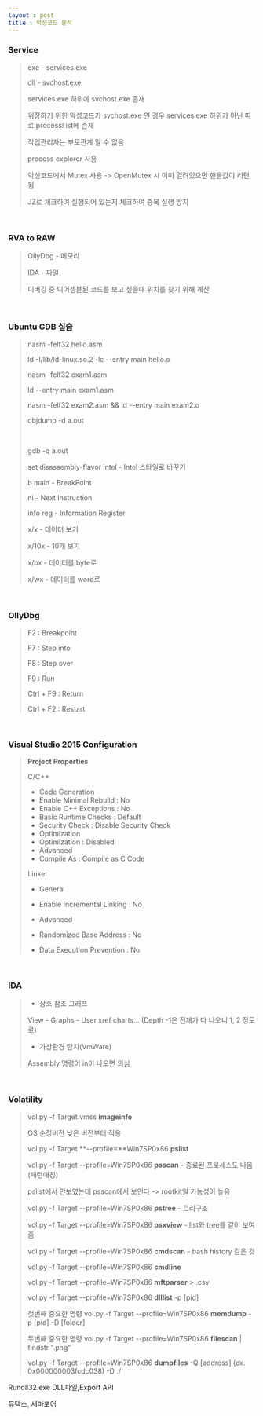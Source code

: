 ```yaml
---
layout : post
title : 악성코드 분석
---
```


### Service

> exe - services.exe
>
> dll - svchost.exe
>
> services.exe 하위에 svchost.exe 존재
>
> 위장하기 위한 악성코드가 svchost.exe 인 경우 services.exe 하위가 아닌 따로 processl ist에 존재
>
> 작업관리자는 부모관계 알 수 없음
>
> process explorer 사용
>
> 악성코드에서 Mutex 사용 -> OpenMutex 시 이미 열려있으면 핸들값이 리턴됨
>
> JZ로 체크하여 실행되어 있는지 체크하여 중복 실행 방지

<br>

### RVA to RAW

> OllyDbg - 메모리
>
> IDA - 파일
>
> 디버깅 중 디어셈블된 코드를 보고 싶을때 위치를 찾기 위해 계산

<br>

### Ubuntu GDB 실습

> nasm -felf32 hello.asm 
>
> ld -I/lib/ld-linux.so.2 -lc --entry main hello.o
>
> nasm -felf32 exam1.asm
>
> ld --entry main exam1.asm
>
> nasm -felf32 exam2.asm && ld --entry main exam2.o
>
> objdump -d a.out
>
> <br>
>
> gdb -q a.out 
>
> set disassembly-flavor intel - Intel 스타일로 바꾸기
>
> b main - BreakPoint
>
> ni - Next Instruction
>
> info reg - Information Register
>
> x/x - 데이터 보기
>
> x/10x - 10개 보기
>
> x/bx - 데이터를 byte로
>
> x/wx - 데이터를 word로

<br>

### OllyDbg

>F2 : Breakpoint
>
>F7 : Step into
>
>F8 : Step over
>
>F9 : Run
>
>Ctrl + F9 : Return
>
>Ctrl + F2 : Restart

<br>

### Visual Studio 2015 Configuration

>**Project Properties**
>
>C/C++
>
>- Code Generation
>  - Enable Minimal Rebuild : No
>  - Enable C++ Exceptions : No
>  - Basic Runtime Checks : Default
>  - Security Check : Disable Security Check
>- Optimization
>  - Optimization : Disabled
>- Advanced
>  - Compile As : Compile as C Code
>
>Linker
>
>- General
>  - Enable Incremental Linking : No
>
>- Advanced
>  - Randomized Base Address : No
>  - Data Execution Prevention : No

<br>

### IDA

>- 상호 참조 그래프
>
>View - Graphs - User xref charts... (Depth -1은 전체가 다 나오니 1, 2 정도로)
>
>- 가상환경 탐지(VmWare)
>
>Assembly 명령어 in이 나오면 의심

<br>

### Volatility

>vol.py -f Target.vmss **imageinfo**
>
>OS 순정버전 낮은 버전부터 적용
>
>vol.py -f Target **--profile=**Win7SP0x86 **pslist**
>
>vol.py -f Target --profile=Win7SP0x86 **psscan** - 종료된 프로세스도 나옴(패턴매칭)
>
>pslist에서 안보였는데 psscan에서 보인다 -> rootkit일 가능성이 높음
>
>vol.py -f Target --profile=Win7SP0x86 **pstree** - 트리구조
>
>vol.py -f Target --profile=Win7SP0x86 **psxview** - list와 tree를 같이 보여줌
>
>vol.py -f Target --profile=Win7SP0x86 **cmdscan** - bash history 같은 것
>
>vol.py -f Target --profile=Win7SP0x86 **cmdline**
>
>vol.py -f Target --profile=Win7SP0x86 **mftparser** > .csv
>
>vol.py -f Target --profile=Win7SP0x86 **dlllist** -p \[pid\]
>
>첫번째 중요한 명령 vol.py -f Target --profile=Win7SP0x86 **memdump** -p \[pid\] -D \[folder\] 
>
>두번째 중요한 명령 vol.py -f Target --profile=Win7SP0x86 **filescan** | findstr ".png"
>
>vol.py -f Target --profile=Win7SP0x86 **dumpfiles** -Q \[address\] (ex. 0x000000003fcdc038) -D ./



Rundll32.exe DLL파일,Export API

뮤텍스, 세마포어